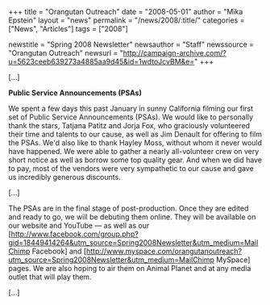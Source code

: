 +++
title = "Orangutan Outreach"
date = "2008-05-01"
author = "Mika Epstein"
layout = "news"
permalink = "/news/2008/:title/"
categories = ["News", "Articles"]
tags = ["2008"]

newstitle = "Spring 2008 Newsletter"
newsauthor = "Staff"
newssource = "Orangutan Outreach"
newsurl = "http://campaign-archive.com/?u=5623ceeb639273a4885aa9d45&id=1wdtoJcvBM&e="
+++

[...]

**Public Service Announcements (PSAs)**

We spent a few days this past January in sunny California filming our first set of Public Service Announcements (PSAs). We would like to personally thank the stars, Tatjana Patitz and Jorja Fox, who graciously volunteered their time and talents to our cause, as well as Jim Denault for offering to film the PSAs. We'd also like to thank Hayley Moss, without whom it never would have happened. We were able to gather a nearly all-volunteer crew on very short notice as well as borrow some top quality gear. And when we did have to pay, most of the vendors were very sympathetic to our cause and gave us incredibly generous discounts.

[...]

The PSAs are in the final stage of post-production. Once they are edited and ready to go, we will be debuting them online. They will be available on our website and YouTube &#8212; as well as our [http://www.facebook.com/group.php?gid=18449414264&utm_source=Spring2008Newsletter&utm_medium=MailChimp Facebook] and [http://www.myspace.com/orangutanoutreach?utm_source=Spring2008Newsletter&utm_medium=MailChimp MySpace] pages. We are also hoping to air them on Animal Planet and at any media outlet that will play them.

[...]  
